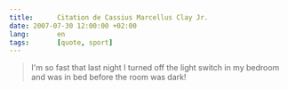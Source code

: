 ```yaml
---
title:      Citation de Cassius Marcellus Clay Jr.
date: 2007-07-30 12:00:00 +02:00
lang:       en
tags:       [quote, sport]
---
```


> I'm so fast that last night I turned off the light switch in my bedroom and was in bed before the room was dark!

